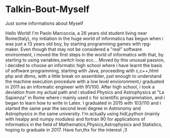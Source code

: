 # Talkin-Bout-Myself
Just some informations about Myself

Hello World! I'm Paolo Marcoccia, a 26 years old student living near Rome(Italy),
my initiation in the huge world of informatics has begun when i was just a 13 years old boy, by starting programming games with rpg-maker. Even though that may not be considered a "real" software environment, i moved the first steps in the world of informatics with that, by starting to using variables,switch loop ecc...
Moved by this unusual passion, i decided to choose an informatic high school where i have learnt the basis of software programming, starting with Java, proceeding with c,c++,html php and dbms, with a little break on assemblier, just enough to understand the machine execution procedure with a low level envioronment,i graduated in 2011 as an informatic engineer with 91/100.
After high school, i took a deviation from my actual path and i studied Physics and Astrophysics at "La Sapienza" in Rome where i mainly used c for scientific programmation, and i began to learn how to write in Latex.
I graduated in 2015 with 103/110 and i started the same year the second level degree in Astronomy and Astrophysics in the same university.
I'm actually using hidl,python (mainly with healpy and numpy modules) and fortran 90 for applications of informatics in the field of Mathematics,Physics,Astrophysics and Statistics, hoping to graduate in 2017.
Have fun,thx for the interest ;3
